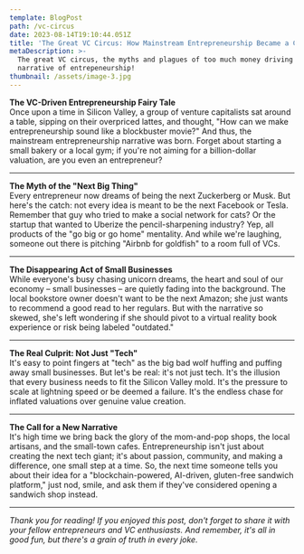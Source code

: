 ```yaml
---
template: BlogPost
path: /vc-circus
date: 2023-08-14T19:10:44.051Z
title: 'The Great VC Circus: How Mainstream Entrepreneurship Became a Comedy Show'
metaDescription: >-
  The great VC circus, the myths and plagues of too much money driving the
  narrative of entrepeneurship!
thumbnail: /assets/image-3.jpg
---
```

**The VC-Driven Entrepreneurship Fairy Tale**\
Once upon a time in Silicon Valley, a group of venture capitalists sat around a table, sipping on their overpriced lattes, and thought, "How can we make entrepreneurship sound like a blockbuster movie?" And thus, the mainstream entrepreneurship narrative was born. Forget about starting a small bakery or a local gym; if you're not aiming for a billion-dollar valuation, are you even an entrepreneur?

- - -

**The Myth of the "Next Big Thing"**\
Every entrepreneur now dreams of being the next Zuckerberg or Musk. But here's the catch: not every idea is meant to be the next Facebook or Tesla. Remember that guy who tried to make a social network for cats? Or the startup that wanted to Uberize the pencil-sharpening industry? Yep, all products of the "go big or go home" mentality. And while we're laughing, someone out there is pitching "Airbnb for goldfish" to a room full of VCs.

- - -

**The Disappearing Act of Small Businesses**\
While everyone's busy chasing unicorn dreams, the heart and soul of our economy – small businesses – are quietly fading into the background. The local bookstore owner doesn't want to be the next Amazon; she just wants to recommend a good read to her regulars. But with the narrative so skewed, she's left wondering if she should pivot to a virtual reality book experience or risk being labeled "outdated."

- - -

**The Real Culprit: Not Just "Tech"**\
It's easy to point fingers at "tech" as the big bad wolf huffing and puffing away small businesses. But let's be real: it's not just tech. It's the illusion that every business needs to fit the Silicon Valley mold. It's the pressure to scale at lightning speed or be deemed a failure. It's the endless chase for inflated valuations over genuine value creation.

- - -

**The Call for a New Narrative**\
It's high time we bring back the glory of the mom-and-pop shops, the local artisans, and the small-town cafes. Entrepreneurship isn't just about creating the next tech giant; it's about passion, community, and making a difference, one small step at a time. So, the next time someone tells you about their idea for a "blockchain-powered, AI-driven, gluten-free sandwich platform," just nod, smile, and ask them if they've considered opening a sandwich shop instead.

- - -

*Thank you for reading! If you enjoyed this post, don't forget to share it with your fellow entrepreneurs and VC enthusiasts. And remember, it's all in good fun, but there's a grain of truth in every joke.*
